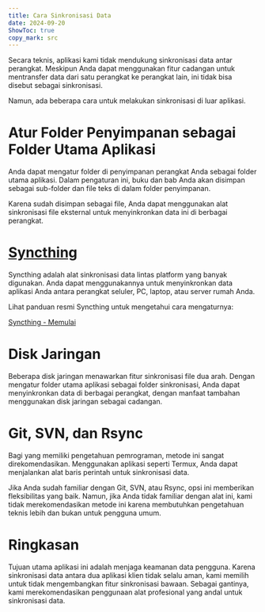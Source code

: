 ```yaml
---
title: Cara Sinkronisasi Data  
date: 2024-09-20  
ShowToc: true
copy_mark: src
---
```


Secara teknis, aplikasi kami tidak mendukung sinkronisasi data antar perangkat. Meskipun Anda dapat menggunakan fitur cadangan untuk mentransfer data dari satu perangkat ke perangkat lain, ini tidak bisa disebut sebagai sinkronisasi.

Namun, ada beberapa cara untuk melakukan sinkronisasi di luar aplikasi.

# Atur Folder Penyimpanan sebagai Folder Utama Aplikasi

Anda dapat mengatur folder di penyimpanan perangkat Anda sebagai folder utama aplikasi. Dalam pengaturan ini, buku dan bab Anda akan disimpan sebagai sub-folder dan file teks di dalam folder penyimpanan.

Karena sudah disimpan sebagai file, Anda dapat menggunakan alat sinkronisasi file eksternal untuk menyinkronkan data ini di berbagai perangkat.

# [Syncthing](https://play.google.com/store/apps/details?id=com.nutomic.syncthingandroid)

Syncthing adalah alat sinkronisasi data lintas platform yang banyak digunakan. Anda dapat menggunakannya untuk menyinkronkan data aplikasi Anda antara perangkat seluler, PC, laptop, atau server rumah Anda.

Lihat panduan resmi Syncthing untuk mengetahui cara mengaturnya:

[Syncthing - Memulai](https://docs.syncthing.net/intro/getting-started.html#getting-started)

# Disk Jaringan

Beberapa disk jaringan menawarkan fitur sinkronisasi file dua arah. Dengan mengatur folder utama aplikasi sebagai folder sinkronisasi, Anda dapat menyinkronkan data di berbagai perangkat, dengan manfaat tambahan menggunakan disk jaringan sebagai cadangan.

# Git, SVN, dan Rsync

Bagi yang memiliki pengetahuan pemrograman, metode ini sangat direkomendasikan. Menggunakan aplikasi seperti Termux, Anda dapat menjalankan alat baris perintah untuk sinkronisasi data.

Jika Anda sudah familiar dengan Git, SVN, atau Rsync, opsi ini memberikan fleksibilitas yang baik. Namun, jika Anda tidak familiar dengan alat ini, kami tidak merekomendasikan metode ini karena membutuhkan pengetahuan teknis lebih dan bukan untuk pengguna umum.

# Ringkasan

Tujuan utama aplikasi ini adalah menjaga keamanan data pengguna. Karena sinkronisasi data antara dua aplikasi klien tidak selalu aman, kami memilih untuk tidak mengembangkan fitur sinkronisasi bawaan. Sebagai gantinya, kami merekomendasikan penggunaan alat profesional yang andal untuk sinkronisasi data.
